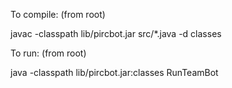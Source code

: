 To compile:
(from root)

javac -classpath lib/pircbot.jar src/*.java -d classes

To run:
(from root)

java -classpath lib/pircbot.jar:classes RunTeamBot
